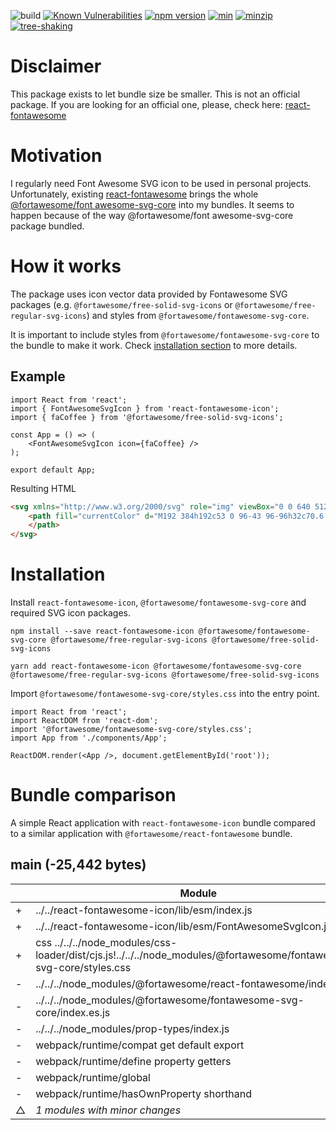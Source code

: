 ![build](https://github.com/eugenezinovyev/react-fontawesome-icon/actions/workflows/main.yml/badge.svg)
[![Known Vulnerabilities](https://snyk.io/test/github/eugenezinovyev/react-fontawesome-icon/badge.svg?targetFile=packages%2Freact-fontawesome-icon%2Fpackage.json)](https://snyk.io/test/github/eugenezinovyev/react-fontawesome-icon?targetFile=packages%2Freact-fontawesome-icon%2Fpackage.json)
[![npm version](https://badge.fury.io/js/react-fontawesome-icon.svg)](https://www.npmjs.com/package/react-fontawesome-icon)
[![min](https://badgen.net/bundlephobia/min/react-fontawesome-icon)](https://bundlephobia.com/package/react-fontawesome-icon)
[![minzip](https://badgen.net/bundlephobia/minzip/react-fontawesome-icon)](https://bundlephobia.com/package/react-fontawesome-icon)
[![tree-shaking](https://badgen.net/bundlephobia/tree-shaking/react-fontawesome-icon)](https://bundlephobia.com/package/react-fontawesome-icon)
# Disclaimer

This package exists to let bundle size be smaller. This is not an official package.
If you are looking for an official one, please, check here: [react-fontawesome](https://www.npmjs.com/package/react-fontawesome)
# Motivation

I regularly need Font Awesome SVG icon to be used in personal projects.
Unfortunately, existing [react-fontawesome](https://www.npmjs.com/package/react-fontawesome) brings the whole [@fortawesome/font awesome-svg-core](https://www.npmjs.com/package/@fortawesome/fontawesome-svg-core) into my bundles.
It seems to happen because of the way @fortawesome/font awesome-svg-core package bundled.

# How it works

The package uses icon vector data provided by Fontawesome SVG packages (e.g. `@fortawesome/free-solid-svg-icons` or `@fortawesome/free-regular-svg-icons`)
and styles from `@fortawesome/fontawesome-svg-core`.

It is important to include styles from `@fortawesome/fontawesome-svg-core` to the bundle to make it work.
Check [installation section](#installation) to more details.

## Example

```tsx
import React from 'react';
import { FontAwesomeSvgIcon } from 'react-fontawesome-icon';
import { faCoffee } from '@fortawesome/free-solid-svg-icons';

const App = () => (
    <FontAwesomeSvgIcon icon={faCoffee} />
);

export default App;
```

Resulting HTML

```html
<svg xmlns="http://www.w3.org/2000/svg" role="img" viewBox="0 0 640 512" class="svg-inline--fa fa-coffee fa-w-20 fa-lg">
    <path fill="currentColor" d="M192 384h192c53 0 96-43 96-96h32c70.6 0 128-57.4 128-128S582.6 32 512 32H120c-13.3 0-24 10.7-24 24v232c0 53 43 96 96 96zM512 96c35.3 0 64 28.7 64 64s-28.7 64-64 64h-32V96h32zm47.7 384H48.3c-47.6 0-61-64-36-64h583.3c25 0 11.8 64-35.9 64z">
    </path>
</svg>
```

# Installation

Install `react-fontawesome-icon`, `@fortawesome/fontawesome-svg-core` and required SVG icon packages.

```
npm install --save react-fontawesome-icon @fortawesome/fontawesome-svg-core @fortawesome/free-regular-svg-icons @fortawesome/free-solid-svg-icons
```

```
yarn add react-fontawesome-icon @fortawesome/fontawesome-svg-core @fortawesome/free-regular-svg-icons @fortawesome/free-solid-svg-icons
```

Import `@fortawesome/fontawesome-svg-core/styles.css` into the entry point.

```tsx
import React from 'react';
import ReactDOM from 'react-dom';
import '@fortawesome/fontawesome-svg-core/styles.css';
import App from './components/App';

ReactDOM.render(<App />, document.getElementById('root'));

```

# Bundle comparison

A simple React application with `react-fontawesome-icon` bundle compared to a similar application with `@fortawesome/react-fontawesome` bundle.

## main (-25,442 bytes)

|| Module | Count | Size |
|-|-|-|-|
|+|../../react-fontawesome-icon/lib/esm/index.js|2|+1,942|
|+|../../react-fontawesome-icon/lib/esm/FontAwesomeSvgIcon.js|1|+1,882|
|+|css ../../../node_modules/css-loader/dist/cjs.js!../../../node_modules/@fortawesome/fontawesome-svg-core/styles.css|1|+7,891|
|-|../../../node_modules/@fortawesome/react-fontawesome/index.es.js|5|-90,805|
|-|../../../node_modules/@fortawesome/fontawesome-svg-core/index.es.js|1|-76,794|
|-|../../../node_modules/prop-types/index.js|3|-2,645|
|-|webpack/runtime/compat get default export|1|-267|
|-|webpack/runtime/define property getters|1|-308|
|-|webpack/runtime/global|1|-221|
|-|webpack/runtime/hasOwnProperty shorthand|1|-88|
|△|*1 modules with minor changes*| |+54|
